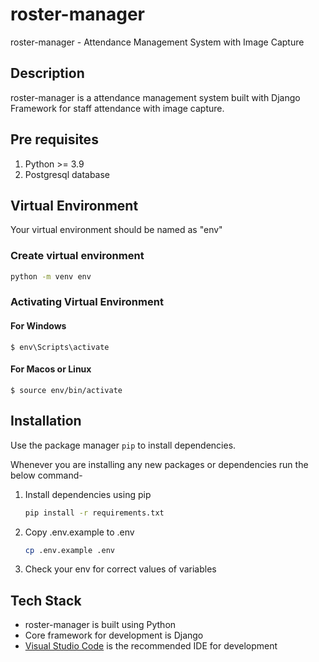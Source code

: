 # roster-manager

roster-manager - Attendance Management System with Image Capture

## Description

roster-manager is a attendance management system built with Django Framework for staff attendance with image capture.

## Pre requisites

1. Python >= 3.9
2. Postgresql database

## Virtual Environment

Your virtual environment should be named as "env"

### Create virtual environment

```bash
python -m venv env
```

### Activating Virtual Environment

#### For Windows

```
$ env\Scripts\activate
```

#### For Macos or Linux

```
$ source env/bin/activate
```

## Installation

Use the package manager `pip` to install dependencies.

Whenever you are installing any new packages or dependencies run the below command-

1. Install dependencies using pip
   ```bash
   pip install -r requirements.txt
   ```
2. Copy .env.example to .env
   ```bash
   cp .env.example .env
   ```
3. Check your env for correct values of variables

## Tech Stack

- roster-manager is built using Python
- Core framework for development is Django
- [Visual Studio Code](https://code.visualstudio.com/download) is the recommended IDE for development
